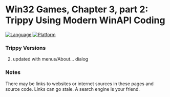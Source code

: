 # Win32 Games, Chapter 3, part 2: Trippy Using Modern WinAPI Coding
[![Language](https://img.shields.io/badge/Language%20-C++-blue.svg)](https://github.com/GeorgePimpleton/Win32-games/)
[![Platform](https://img.shields.io/badge/Platform%20-Win32-blue.svg)](https://github.com/GeorgePimpleton/Win32-games/)

### Trippy Versions
2. updated with menus/About... dialog

### Notes
There may be links to websites or internet sources in these pages and source code. Links can go stale. A search engine is your friend.
